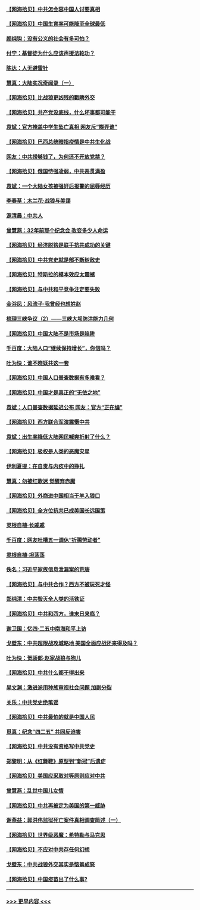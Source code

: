 #### [【网海拾贝】中共怎会容中国人讨要真相](../pages/nsc993/n12952161.md?t=05161152) 
#### [【网海拾贝】中国生育率可能降至全球最低](../pages/nsc993/n12948793.md?t=05161152) 
#### [颜纯钩：没有公义的社会有多可怕？](../pages/nsc993/n12947626.md?t=05161152) 
#### [付宁：基督徒为什么应该声援法轮功？](../pages/nsc993/n12947233.md?t=05161152) 
#### [陈达：人无避雷针](../pages/nsc993/n12947098.md?t=05161152) 
#### [慧真：大陆实况奇闻录（一）](../pages/nsc993/n12945811.md?t=05161152) 
#### [【网海拾贝】比战狼更凶残的戳瞎外交](../pages/nsc993/n12945717.md?t=05161152) 
#### [【网海拾贝】共产党没底线，什么坏事都可能干](../pages/nsc993/n12942090.md?t=05161152) 
#### [袁斌：官方掩盖中学生坠亡真相 网友斥“糊弄谁”](../pages/nsc993/n12942029.md?t=05161152) 
#### [【网海拾贝】巴西总统暗指疫情是中共生化战](../pages/nsc993/n12938999.md?t=05161152) 
#### [网友：中共捞够钱了，为何还不开放党禁？](../pages/nsc993/n12938952.md?t=05161152) 
#### [【网海拾贝】俄国恃强凌弱，中共恶贯满盈](../pages/nsc993/n12936626.md?t=05161152) 
#### [袁斌：一个大陆女孩被强奸后报警的屈辱经历](../pages/nsc993/n12936547.md?t=05161152) 
#### [李春草：木兰花·战狼与美谍](../pages/nsc993/n12935995.md?t=05161152) 
#### [源清晨：中共人](../pages/nsc993/n12935589.md?t=05161152) 
#### [曾慧燕：32年前那个纪念会 改变多少人命运](../pages/nsc993/n12934233.md?t=05161152) 
#### [【网海拾贝】经济脱钩是联手抗共成功的关键](../pages/nsc993/n12934176.md?t=05161152) 
#### [【网海拾贝】中共党史就是部不断树敌史](../pages/nsc993/n12932844.md?t=05161152) 
#### [【网海拾贝】特斯拉的模本效应太震撼](../pages/nsc993/n12925626.md?t=05161152) 
#### [【网海拾贝】与中共和平竞争注定要失败](../pages/nsc993/n12923326.md?t=05161152) 
#### [金浴凤：风流子‧我曾经也想姓赵](../pages/nsc993/n12920911.md?t=05161152) 
#### [梳理三峡争议（2）——三峡大坝防洪能力几何](../pages/nsc993/n12920173.md?t=05161152) 
#### [【网海拾贝】中国大陆不是市场是陷阱](../pages/nsc993/n12920143.md?t=05161152) 
#### [千百度：大陆人口“继续保持增长”，你信吗？](../pages/nsc993/n12918946.md?t=05161152) 
#### [吐为快：谁不晓妖共这一套](../pages/nsc993/n12918941.md?t=05161152) 
#### [【网海拾贝】中国人口普查数据有多难看？](../pages/nsc993/n12917822.md?t=05161152) 
#### [【网海拾贝】中国才是真正的“无依之地”](../pages/nsc993/n12915845.md?t=05161152) 
#### [袁斌：人口普查数据延迟公布 网友：官方“正在编”](../pages/nsc993/n12915748.md?t=05161152) 
#### [【网海拾贝】西方联合军演震慑中共](../pages/nsc993/n12913466.md?t=05161152) 
#### [袁斌：出生率降低大陆网民喊爽折射了什么？](../pages/nsc993/n12913365.md?t=05161152) 
#### [【网海拾贝】极权是人类的恶魔灾星](../pages/nsc993/n12910697.md?t=05161152) 
#### [伊利夏提：在自责与内疚中的挣扎](../pages/nsc993/n12910493.md?t=05161152) 
#### [慧真：勿被红歌迷 觉醒弃赤魔](../pages/nsc993/n12910485.md?t=05161152) 
#### [【网海拾贝】外商进中国相当于羊入狼口](../pages/nsc993/n12908274.md?t=05161152) 
#### [【网海拾贝】全方位抗共已成美国长远国策](../pages/nsc993/n12906878.md?t=05161152) 
#### [灵根自植‧长戚戚](../pages/nsc993/n12905585.md?t=05161152) 
#### [千百度：网友吐槽五一调休“折腾劳动者”](../pages/nsc993/n12905934.md?t=05161152) 
#### [灵根自植‧坦荡荡](../pages/nsc993/n12905562.md?t=05161152) 
#### [佚名：习近平家族信息泄漏案的荒唐](../pages/nsc993/n12904705.md?t=05161152) 
#### [【网海拾贝】与中共合作？西方不被玩死才怪](../pages/nsc993/n12903873.md?t=05161152) 
#### [郑纯清：中共毁灭全人类的活铁证](../pages/nsc993/n12903785.md?t=05161152) 
#### [【网海拾贝】中共和西方，谁末日来临？](../pages/nsc993/n12903482.md?t=05161152) 
#### [谢卫国：忆四‧二五中南海和平上访](../pages/nsc993/n12902192.md?t=05161152) 
#### [戈壁东：中共超限战攻城略地 美国全面应战还来得及吗？](../pages/nsc993/n12902297.md?t=05161152) 
#### [吐为快：贺骄郎‧赵家战狼与狗儿](../pages/nsc993/n12902280.md?t=05161152) 
#### [【网海拾贝】中共什么都干得出来](../pages/nsc993/n12897500.md?t=05161152) 
#### [吴文渊：激进派用种族审视社会问题 加剧分裂](../pages/nsc993/n12893881.md?t=05161152) 
#### [关乐：中共党史绝笔谣](../pages/nsc993/n12897270.md?t=05161152) 
#### [【网海拾贝】中共最怕的就是中国人民](../pages/nsc993/n12894705.md?t=05161152) 
#### [觅真：纪念“四二五” 共同反迫害](../pages/nsc993/n12894553.md?t=05161152) 
#### [【网海拾贝】中共没有资格写中共党史](../pages/nsc993/n12892231.md?t=05161152) 
#### [郑黎明：从《红舞鞋》原型到“新冠”后遗症](../pages/nsc993/n12890469.md?t=05161152) 
#### [【网海拾贝】美国应采取对等原则应对中共](../pages/nsc993/n12889176.md?t=05161152) 
#### [曾慧燕：乱世中国儿女情](../pages/nsc993/n12887931.md?t=05161152) 
#### [【网海拾贝】中共再被定为美国的第一威胁](../pages/nsc993/n12887580.md?t=05161152) 
#### [谢燕益：郭洪伟监狱死亡案件真相调查简述（一）](../pages/nsc993/n12885648.md?t=05161152) 
#### [【网海拾贝】世界级恶魔：希特勒与马克思](../pages/nsc993/n12884062.md?t=05161152) 
#### [【网海拾贝】不应对中共存任何幻想](../pages/nsc993/n12881460.md?t=05161152) 
#### [戈壁东：中共战狼外交其实是恼羞成怒](../pages/nsc993/n12880392.md?t=05161152) 
#### [【网海拾贝】中国疫苗出了什么事?](../pages/nsc993/n12879124.md?t=05161152) 

----
#### [ >>> 更早内容 <<< ](../indexes/nsc993-earlier.md)
